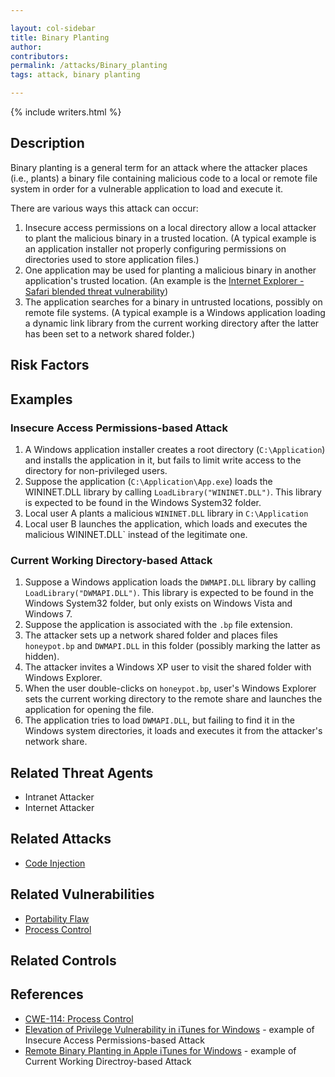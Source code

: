 ```yaml
---

layout: col-sidebar
title: Binary Planting
author: 
contributors:
permalink: /attacks/Binary_planting
tags: attack, binary planting

---
```


{% include writers.html %}

## Description

Binary planting is a general term for an attack where the attacker places (i.e., plants) a binary file containing
malicious code to a local or remote file system in order for a vulnerable application to load and execute it.

There are various ways this attack can occur:

1.  Insecure access permissions on a local directory allow a local
    attacker to plant the malicious binary in a trusted location. (A
    typical example is an application installer not properly configuring
    permissions on directories used to store application files.)
2.  One application may be used for planting a malicious binary in
    another application's trusted location. (An example is the [Internet Explorer - Safari blended threat vulnerability](http://technet.microsoft.com/en-us/security/advisory/953818))
3.  The application searches for a binary in untrusted locations,
    possibly on remote file systems. (A typical example is a Windows
    application loading a dynamic link library from the current working
    directory after the latter has been set to a network shared folder.)

## Risk Factors

## Examples

### Insecure Access Permissions-based Attack

1.  A Windows application installer creates a root directory
    (`C:\Application`) and installs the application in it, but fails to
    limit write access to the directory for non-privileged users.
2.  Suppose the application (`C:\Application\App.exe`) loads the
    WININET.DLL library by calling `LoadLibrary("WININET.DLL")`. This
    library is expected to be found in the Windows System32 folder.
3.  Local user A plants a malicious `WININET.DLL` library in
    `C:\Application`
4.  Local user B launches the application, which loads and executes the
    malicious WININET.DLL` instead of the legitimate one.

### Current Working Directory-based Attack

1.  Suppose a Windows application loads the `DWMAPI.DLL` library by
    calling `LoadLibrary("DWMAPI.DLL")`. This library is expected to be
    found in the Windows System32 folder, but only exists on Windows
    Vista and Windows 7.
2.  Suppose the application is associated with the `.bp` file extension.
3.  The attacker sets up a network shared folder and places files
    `honeypot.bp` and `DWMAPI.DLL` in this folder (possibly marking the
    latter as hidden).
4.  The attacker invites a Windows XP user to visit the shared folder
    with Windows Explorer.
5.  When the user double-clicks on `honeypot.bp`, user's Windows Explorer
    sets the current working directory to the remote share and launches
    the application for opening the file.
6.  The application tries to load `DWMAPI.DLL`, but failing to find it in
    the Windows system directories, it loads and executes it from the
    attacker's network share.

## Related Threat Agents

- Intranet Attacker
- Internet Attacker

## Related Attacks

- [Code Injection](https://owasp.org/www-community/attacks/Code_Injection)

## Related Vulnerabilities

- [Portability Flaw](https://owasp.org/www-community/vulnerabilities/Portability_Flaw)
- [Process Control](https://owasp.org/www-community/vulnerabilities/Process_Control)

## Related Controls

## References

- [CWE-114: Process Control](http://cwe.mitre.org/data/definitions/114.html)
- [Elevation of Privilege Vulnerability in iTunes for Windows](http://www.securityfocus.com/archive/1/510426) - example of Insecure Access  Permissions-based Attack
- [Remote Binary Planting in Apple iTunes for Windows](http://www.securityfocus.com/archive/1/513190) - example of Current Working Directroy-based Attack
